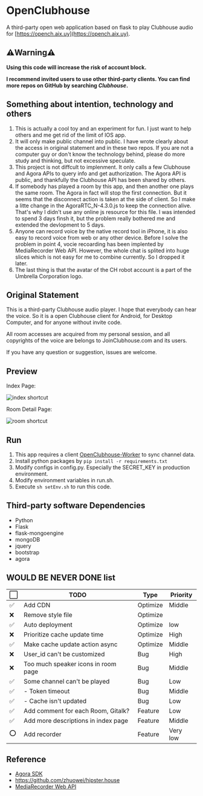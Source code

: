 # OpenClubhouse

A third-party open web application based on flask to play Clubhouse audio for [https://opench.aix.uy](https://opench.aix.uy).

## ⚠️Warning⚠️

**Using this code will increase the risk of account block.**

**I recommend invited users to use other third-party clients. You can find more repos on GitHub by searching *Clubhouse*.**

## Something about intention, technology and others

1. This is actually a cool toy and an experiment for fun. I just want to help others and me get rid of the limit of IOS app.
2. It will only make public channel into public. I have wrote clearly about the access in original statement and in these two repos. If you are not a computer guy or don't know the technology behind, please do more study and thinking, but not excessive speculate.
3. This project is not diffcult to implenment. It only calls a few Clubhouse and Agora APIs to query info and get authorization. The Agora API is public, and thankfully the Clubhouse API has been shared by others.
4. If somebody has played a room by this app, and then another one plays the same room. The Agora in fact will stop the first connection. But it seems that the disconnect action is taken at the side of client. So I make a litte change in the AgoraRTC_N-4.3.0.js to keep the connection alive. That's why I didn't use any online js resource for this file. I was intended to spend 3 days finsh it, but the problem really bothered me and extended the devlopment to 5 days.
5. Anyone can record voice by the native record tool in iPhone, it is also easy to record voice from web or any other device. Before I solve the problem in point 4, vocie recoarding has been implented by MediaRecorder Web API. However, the whole chat is splited into huge slices which is not easy for me to combine currently. So I dropped it later.
6. The last thing is that the avatar of the CH robot account is a part of the Umbrella Corporation logo.

## Original Statement

This is a third-party Clubhouse audio player. I hope that everybody can hear the voice. So it is a open Clubhouse client for Android, for Desktop Computer, and for anyone without invite code.

All room accesses are acquired from my personal session, and all copyrights of the voice are belongs to JoinClubhouse.com and its users.

If you have any question or suggestion, issues are welcome.

## Preview

Index Page:

![index shortcut](./doc/index.png)

Room Detail Page:

![room shortcut](./doc/room.png)

## Run

1. This app requires a client [OpenClubhouse-Worker](https://github.com/ai-eks/OpenClubhouse-Worker) to sync channel data.
2. Install python packages by `pip install -r requirements.txt`
3. Modify configs in config.py. Especially the SECRET_KEY in production environment.
4. Modify environment variables in run.sh.
5. Execute `sh setEnv.sh` to run this code.

## Third-party software Dependencies

- Python
- Flask
- flask-mongoengine
- mongoDB
- jquery
- bootstrap
- agora

## WOULD BE NEVER DONE list

| ⬜️   | TODO                                | Type     | Priority |
| --- | ----------------------------------- | -------- | -------- |
| ✅   | Add CDN                             | Optimize | Middle   |
| ❌   | Remove style file                   | Optimize |          |
| ✅   | Auto deployment                     | Optimize | low      |
| ❌   | Prioritize cache update time        | Optimize | High     |
| ✅   | Make cache update action async      | Optimize | Middle   |
| ❌   | User_id can't be customized         | Bug      | High     |
| ❌   | Too much speaker icons in room page | Bug      | Middle   |
| ✅   | Some channel can't be played        | Bug      | Low      |
| ✅   | - Token timeout                     | Bug      | Middle   |
| ✅   | - Cache isn't updated               | Bug      | Low      |
| ✅   | Add comment for each Room, Gitalk?  | Feature  | Low      |
| ✅   | Add more descriptions in index page | Feature  | Middle   |
| ⭕   | Add recorder                        | Feature  | Very low |

## Reference

- [Agora SDK](https://docs.agora.io/en/Voice/API%20Reference/web_ng/index.html)
- <https://github.com/zhuowei/hipster.house>
- [MediaRecorder Web API](https://developer.mozilla.org/en-US/docs/Web/API/MediaRecorder)
